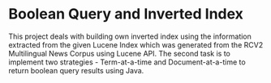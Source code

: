 # Boolean Query and Inverted Index

This project deals with building own inverted index using the information extracted from the given Lucene Index which was generated from the RCV2 Multilingual News Corpus using Lucene API. The second task is to implement two strategies - Term-at-a-time and Document-at-a-time to return boolean query results using Java.

